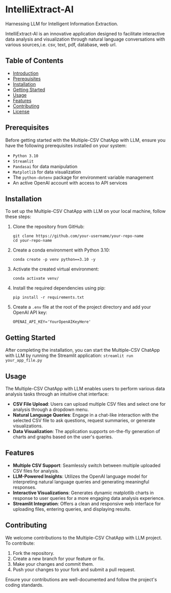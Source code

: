 # IntelliExtract-AI

Harnessing LLM for Intelligent Information Extraction.

IntelliExtract-AI is an innovative application designed to facilitate interactive data analysis and visualization through natural language conversations with various sources,i.e. csv, text, pdf, database, web url. 

## Table of Contents

- [Introduction](#multiple-csv-chatapp-with-llm)
- [Prerequisites](#prerequisites)
- [Installation](#installation)
- [Getting Started](#getting-started)
- [Usage](#usage)
- [Features](#features)
- [Contributing](#contributing)
- [License](#license)

## Prerequisites

Before getting started with the Multiple-CSV ChatApp with LLM, ensure you have the following prerequisites installed on your system:

- `Python 3.10`
- `Streamlit`
- `Pandasai` for data manipulation
- `Matplotlib` for data visualization
- The `python-dotenv` package for environment variable management
- An active OpenAI account with access to API services

## Installation

To set up the Multiple-CSV ChatApp with LLM on your local machine, follow these steps:

1. Clone the repository from GitHub:

    ```
    git clone https://github.com/your-username/your-repo-name
    cd your-repo-name
    ```

2. Create a conda environment with Python 3.10:

    ```
    conda create -p venv python==3.10 -y
    ```

3. Activate the created virtual environment:

    ```
    conda activate venv/
    ```

4. Install the required dependencies using pip:

    ```
    pip install -r requirements.txt
    ```

5. Create a `.env` file at the root of the project directory and add your OpenAI API key:

    ```
    OPENAI_API_KEY='YourOpenAIKeyHere'
    ```

## Getting Started

After completing the installation, you can start the Multiple-CSV ChatApp with LLM by running the Streamlit application:
    ```
    streamlit run your_app_file.py
    ```

## Usage

The Multiple-CSV ChatApp with LLM enables users to perform various data analysis tasks through an intuitive chat interface:

- **CSV File Upload**: Users can upload multiple CSV files and select one for analysis through a dropdown menu.
- **Natural Language Queries**: Engage in a chat-like interaction with the selected CSV file to ask questions, request summaries, or generate visualizations.
- **Data Visualization**: The application supports on-the-fly generation of charts and graphs based on the user's queries.

## Features

- **Multiple CSV Support**: Seamlessly switch between multiple uploaded CSV files for analysis.
- **LLM-Powered Insights**: Utilizes the OpenAI language model for interpreting natural language queries and generating meaningful responses.
- **Interactive Visualizations**: Generates dynamic matplotlib charts in response to user queries for a more engaging data analysis experience.
- **Streamlit Integration**: Offers a clean and responsive web interface for uploading files, entering queries, and displaying results.

## Contributing

We welcome contributions to the Multiple-CSV ChatApp with LLM project. To contribute:

1. Fork the repository.
2. Create a new branch for your feature or fix.
3. Make your changes and commit them.
4. Push your changes to your fork and submit a pull request.

Ensure your contributions are well-documented and follow the project's coding standards.
